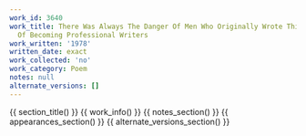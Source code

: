```yaml
---
work_id: 3640
work_title: There Was Always The Danger Of Men Who Originally Wrote Things Down Well
  Of Becoming Professional Writers
work_written: '1978'
written_date: exact
work_collected: 'no'
work_category: Poem
notes: null
alternate_versions: []
---
```


{{ section_title() }}
{{ work_info() }}
{{ notes_section() }}
{{ appearances_section() }}
{{ alternate_versions_section() }}